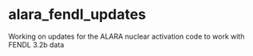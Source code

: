# alara_fendl_updates
Working on updates for the ALARA nuclear activation code to work with FENDL 3.2b data
